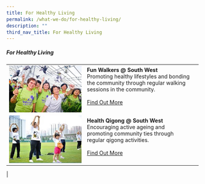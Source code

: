 ```yaml
---
title: For Healthy Living
permalink: /what-we-do/for-healthy-living/
description: ""
third_nav_title: For Healthy Living
---
```

##### For Healthy Living



| ||  |
| -------- | -------- | -------- |
| ![](/images/What%20We%20Do/For%20Healthy%20Living/fw1.png)|   **Fun Walkers @ South West**<br> Promoting healthy lifestyles and bonding the community through regular walking sessions in the community. <br><br> [Find Out More](/what-we-do/For-Healthy-Living/funwalkers)<br><br>|      |
| ![](/images/What%20We%20Do/For%20Healthy%20Living/Health%20Qigong%20P1.jpg)   |   **Health Qigong @ South West**<br> Encouraging active ageing and promoting community ties through regular qigong activities.<br><br> [Find Out More](/what-we-do/For-heealthy-living/healthqigong)<br><br> |      |
|